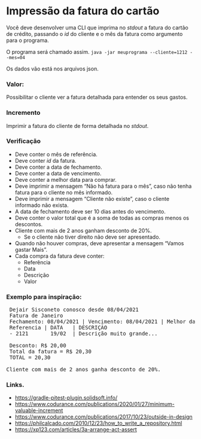 # Impressão da fatura do cartão

Você deve desenvolver uma CLI que imprima no _stdout_ a fatura do cartão de crédito, passando o _id_ do cliente
e o mês da fatura como argumento para o programa.

O programa será chamado assim.
``java -jar meuprograma --cliente=1212 --mes=04``

Os dados vão está nos arquivos json.

### Valor:

Possibilitar o cliente ver a fatura detalhada para entender os seus gastos.

### Incremento

Imprimir a fatura do cliente de forma detalhada no _stdout_.

### Verificação

 - Deve conter o mês de referência.
 - Deve conter _id_ da fatura.
 - Deve conter a data de fechamento.
 - Deve conter a data de vencimento.
 - Deve conter a melhor data para comprar.
 - Deve imprimir a mensagem “Não há fatura para o mês”, caso não tenha fatura para o cliente no mês informado.
 - Deve imprimir a mensagem “Cliente não existe”, caso o cliente informado não exista.
 - A data de fechamento deve ser 10 dias antes do vencimento.  
 - Deve conter o valor total que é a soma de todas as compras menos os descontos.
 - Cliente com mais de 2 anos ganham desconto de 20%.
   - Se o cliente não tiver direito não deve ser apresentado.
 - Quando não houver compras, deve apresentar a mensagem “Vamos gastar Mais”.
 - Cada compra da fatura deve conter:
   - Referência
   - Data
   - Descrição
   - Valor
   
### Exemplo para inspiração:

 <pre>
 Dejair Sisconeto conosco desde 08/04/2021
 Fatura de Janeiro
 Fechamento: 08/04/2021 | Vencimento: 08/04/2021 | Melhor data compra 07/04/2021
 Referencia | DATA   | DESCRIÇÃO                               | VALOR
 - 2121       19/02  | Descrição muito grande...               | R$ 2,00
 
 Desconto: R$ 20,00
 Total da fatura = R$ 20,30 
 TOTAL = 20,30

Cliente com mais de 2 anos ganha desconto de 20%.
</pre>


### Links.

- https://gradle-pitest-plugin.solidsoft.info/
- https://www.codurance.com/publications/2020/01/27/minimum-valuable-increment
- https://www.codurance.com/publications/2017/10/23/outside-in-design
- https://philcalcado.com/2010/12/23/how_to_write_a_repository.html
- https://xp123.com/articles/3a-arrange-act-assert

